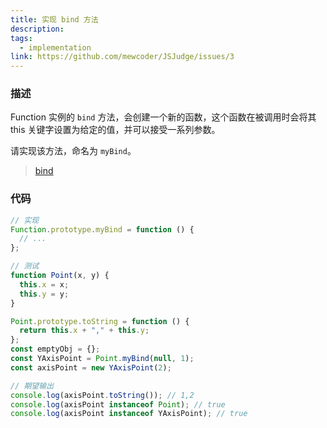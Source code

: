 ```yaml
---
title: 实现 bind 方法
description:
tags:
  - implementation
link: https://github.com/mewcoder/JSJudge/issues/3
---
```


### 描述

Function 实例的 `bind` 方法，会创建一个新的函数，这个函数在被调用时会将其 this 关键字设置为给定的值，并可以接受一系列参数。

请实现该方法，命名为 `myBind`。

> <a href="https://developer.mozilla.org/zh-CN/docs/Web/JavaScript/Reference/Global_Objects/Function/bind" target="_blank" >bind</a>

### 代码

```js
// 实现
Function.prototype.myBind = function () {
  // ...
};

// 测试
function Point(x, y) {
  this.x = x;
  this.y = y;
}

Point.prototype.toString = function () {
  return this.x + "," + this.y;
};
const emptyObj = {};
const YAxisPoint = Point.myBind(null, 1);
const axisPoint = new YAxisPoint(2);

// 期望输出
console.log(axisPoint.toString()); // 1,2
console.log(axisPoint instanceof Point); // true
console.log(axisPoint instanceof YAxisPoint); // true
```
